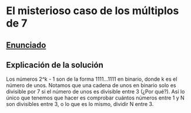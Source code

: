 # El misterioso caso de los múltiplos de 7

## [Enunciado](https://www.aceptaelreto.com/problem/statement.php?id=564)

## Explicación de la solución

Los números 2^k - 1 son de la forma 1111...1111 en binario, donde k es el número de unos.
Notamos que una cadena de unos en binario solo es divisible por 7 si el número de unos es
divisible entre 3 (¿Por qué?). Así lo único que tenemos que hacer es comprobar cuántos 
números entre 1 y N son divisibles entre 3, o lo que es lo mismo, dividir N entre 3.

